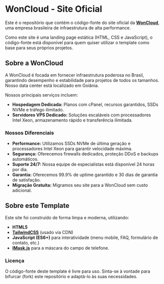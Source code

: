 # WonCloud - Site Oficial

Este é o repositório que contém o código-fonte do site oficial da **[WonCloud](https://woncloud.com.br/)**, uma empresa brasileira de infraestrutura de alta performance.

Como este site é uma landing page estática (HTML, CSS e JavaScript), o código-fonte está disponível para quem quiser utilizar o template como base para seus próprios projetos.

## Sobre a WonCloud

A WonCloud é focada em fornecer infraestrutura poderosa no Brasil, garantindo desempenho e estabilidade para projetos de todos os tamanhos. Nosso data center está localizado em Goiânia.

Nossos principais serviços incluem:

* **Hospedagem Dedicada:** Planos com cPanel, recursos garantidos, SSDs NVMe e tráfego ilimitado.
* **Servidores VPS Dedicado:** Soluções escaláveis com processadores Intel Xeon, armazenamento rápido e transferência ilimitada.

### Nossos Diferenciais

* **Performance:** Utilizamos SSDs NVMe de última geração e processadores Intel Xeon para garantir velocidade máxima.
* **Segurança:** Oferecemos firewalls dedicados, proteção DDoS e backups automáticos.
* **Suporte 24/7:** Nossa equipe de especialistas está disponível 24 horas por dia.
* **Garantia:** Oferecemos 99.9% de uptime garantido e 30 dias de garantia de satisfação.
* **Migração Gratuita:** Migramos seu site para a WonCloud sem custo adicional.

## Sobre este Template

Este site foi construído de forma limpa e moderna, utilizando:

* **HTML5**
* **[TailwindCSS](https://tailwindcss.com/)** (usado via CDN)
* **JavaScript (ES6+)** para interatividade (menu mobile, FAQ, formulário de contato, etc.)
* **[IMask.js](https://imask.js.org/)** para a máscara do campo de telefone.

### Licença

O código-fonte deste template é livre para uso. Sinta-se à vontade para bifurcar (fork) este repositório e adaptá-lo às suas necessidades.
